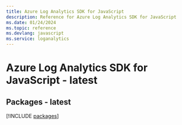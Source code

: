 ```yaml
---
title: Azure Log Analytics SDK for JavaScript
description: Reference for Azure Log Analytics SDK for JavaScript
ms.date: 01/24/2024
ms.topic: reference
ms.devlang: javascript
ms.service: loganalytics
---
```

# Azure Log Analytics SDK for JavaScript - latest
## Packages - latest
[!INCLUDE [packages](log-analytics-index.md)]